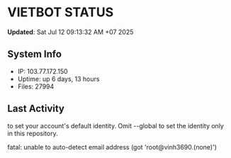# VIETBOT STATUS
**Updated**: Sat Jul 12 09:13:32 AM +07 2025

## System Info
- IP: 103.77.172.150
- Uptime: up 6 days, 13 hours
- Files: 27994

## Last Activity

to set your account's default identity.
Omit --global to set the identity only in this repository.

fatal: unable to auto-detect email address (got 'root@vinh3690.(none)')
